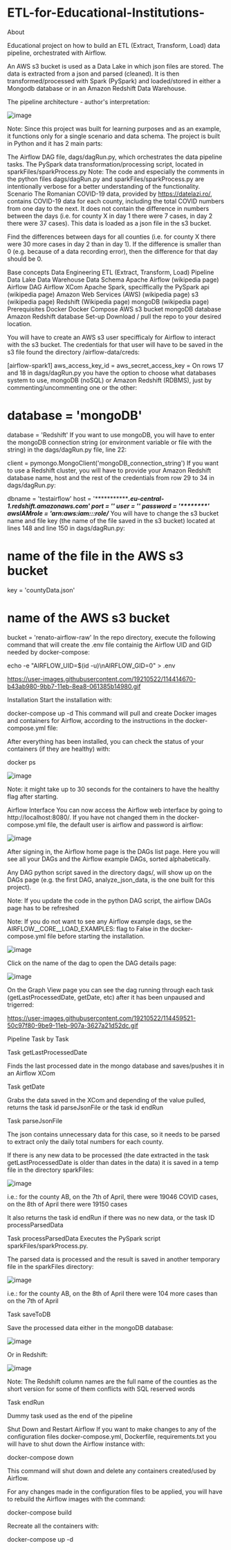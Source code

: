 # ETL-for-Educational-Institutions-

About

Educational project on how to build an ETL (Extract, Transform, Load) data pipeline, orchestrated with Airflow.

An AWS s3 bucket is used as a Data Lake in which json files are stored. The data is extracted from a json and parsed (cleaned). It is then transformed/processed with Spark (PySpark) and loaded/stored in either a Mongodb database or in an Amazon Redshift Data Warehouse.

The pipeline architecture - author's interpretation:

![image](https://user-images.githubusercontent.com/110036451/184507455-2ffd0d6f-3a9c-44fd-965b-05b14579cc1f.png)


Note: Since this project was built for learning purposes and as an example, it functions only for a single scenario and data schema.
The project is built in Python and it has 2 main parts:

The Airflow DAG file, dags/dagRun.py, which orchestrates the data pipeline tasks.
The PySpark data transformation/processing script, located in sparkFiles/sparkProcess.py
Note: The code and especially the comments in the python files dags/dagRun.py and sparkFiles/sparkProcess.py are intentionally verbose for a better understanding of the functionality.
Scenario
The Romanian COVID-19 data, provided by https://datelazi.ro/, contains COVID-19 data for each county, including the total COVID numbers from one day to the next. It does not contain the difference in numbers between the days (i.e. for county X in day 1 there were 7 cases, in day 2 there were 37 cases). This data is loaded as a json file in the s3 bucket.

Find the differences between days for all counties (i.e. for county X there were 30 more cases in day 2 than in day 1). If the difference is smaller than 0 (e.g. because of a data recording error), then the difference for that day should be 0.

Base concepts
Data Engineering
ETL (Extract, Transform, Load)
Pipeline
Data Lake
Data Warehouse
Data Schema
Apache Airflow (wikipedia page)
Airflow DAG
Airflow XCom
Apache Spark, speciffically the PySpark api (wikipedia page)
Amazon Web Services (AWS) (wikipedia page)
s3 (wikipedia page)
Redshift (Wikipedia page)
mongoDB (wikipedia page)
Prerequisites
Docker
Docker Compose
AWS s3 bucket
mongoDB database
Amazon Redshift database
Set-up
Download / pull the repo to your desired location.

You will have to create an AWS s3 user specifficaly for Airflow to interact with the s3 bucket. The credentials for that user will have to be saved in the s3 file found the directory /airflow-data/creds:

[airflow-spark1]
aws_access_key_id = 
aws_secret_access_key = 
On rows 17 and 18 in dags/dagRun.py you have the option to choose what databases system to use, mongoDB (noSQL) or Amazon Redshift (RDBMS), just by commenting/uncommenting one or the other:

# database = 'mongoDB'
database = 'Redshift'
If you want to use mongoDB, you will have to enter the mongoDB connection string (or environment variable or file with the string) in the dags/dagRun.py file, line 22:

client = pymongo.MongoClient('mongoDB_connection_string')
If you want to use a Redshift cluster, you will have to provide your Amazon Redshift database name, host and the rest of the credentials from row 29 to 34 in dags/dagRun.py:

dbname = 'testairflow'
host = '*******************************.eu-central-1.redshift.amazonaws.com'
port = '****'
user = '*********'
password = '********************'
awsIAMrole = 'arn:aws:iam::************:role/*******
You will have to change the s3 bucket name and file key (the name of the file saved in the s3 bucket) located at lines 148 and line 150 in dags/dagRun.py:

# name of the file in the AWS s3 bucket
key = 'countyData.json'
# name of the AWS s3 bucket
bucket = 'renato-airflow-raw'
In the repo directory, execute the following command that will create the .env file containig the Airflow UID and GID needed by docker-compose:

echo -e "AIRFLOW_UID=$(id -u)\nAIRFLOW_GID=0" > .env


https://user-images.githubusercontent.com/19210522/114414670-b43ab980-9bb7-11eb-8ea8-061385b14980.gif

Installation
Start the installation with:

docker-compose up -d
This command will pull and create Docker images and containers for Airflow, according to the instructions in the docker-compose.yml file:



After everything has been installed, you can check the status of your containers (if they are healthy) with:

docker ps

![image](https://user-images.githubusercontent.com/110036451/184507487-d0fa1f2e-5914-492a-88d7-3e1a260d7026.png)


Note: it might take up to 30 seconds for the containers to have the healthy flag after starting.



Airflow Interface
You can now access the Airflow web interface by going to http://localhost:8080/. If you have not changed them in the docker-compose.yml file, the default user is airflow and password is airflow:


![image](https://user-images.githubusercontent.com/110036451/184507507-ea8e1d34-b56b-4b19-b168-6d138546e02c.png)


After signing in, the Airflow home page is the DAGs list page. Here you will see all your DAGs and the Airflow example DAGs, sorted alphabetically.

Any DAG python script saved in the directory dags/, will show up on the DAGs page (e.g. the first DAG, analyze_json_data, is the one built for this project).

Note: If you update the code in the python DAG script, the airflow DAGs page has to be refreshed

Note: If you do not want to see any Airflow example dags, se the AIRFLOW__CORE__LOAD_EXAMPLES: flag to False in the docker-compose.yml file before starting the installation.


![image](https://user-images.githubusercontent.com/110036451/184507520-9f51ed71-65ee-4417-83a4-3e02659880fb.png)


Click on the name of the dag to open the DAG details page:


![image](https://user-images.githubusercontent.com/110036451/184507526-8719bd8b-9057-40f9-b808-44bdc3009855.png)


On the Graph View page you can see the dag running through each task (getLastProcessedDate, getDate, etc) after it has been unpaused and trigerred:


https://user-images.githubusercontent.com/19210522/114459521-50c97f80-9be9-11eb-907a-3627a21d52dc.gif

Pipeline Task by Task

Task getLastProcessedDate

Finds the last processed date in the mongo database and saves/pushes it in an Airflow XCom

Task getDate

Grabs the data saved in the XCom and depending of the value pulled, returns the task id parseJsonFile or the task id endRun

Task parseJsonFile

The json contains unnecessary data for this case, so it needs to be parsed to extract only the daily total numbers for each county.

If there is any new data to be processed (the date extracted in the task getLastProcessedDate is older than dates in the data) it is saved in a temp file in the directory sparkFiles:


![image](https://user-images.githubusercontent.com/110036451/184507547-54a07928-f9ae-4880-88fe-d8939a359331.png)


i.e.: for the county AB, on the 7th of April, there were 19046 COVID cases, on the 8th of April there were 19150 cases

It also returns the task id endRun if there was no new data, or the task ID processParsedData

Task processParsedData
Executes the PySpark script sparkFiles/sparkProcess.py.

The parsed data is processed and the result is saved in another temporary file in the sparkFiles directory:


![image](https://user-images.githubusercontent.com/110036451/184507558-b33a3043-efa2-4cf0-a052-5bf219dd3004.png)



i.e.: for the county AB, on the 8th of April there were 104 more cases than on the 7th of April

Task saveToDB

Save the processed data either in the mongoDB database:


![image](https://user-images.githubusercontent.com/110036451/184507569-004a67c6-c747-4bbf-80c2-9e2c467e0331.png)



Or in Redshift:


![image](https://user-images.githubusercontent.com/110036451/184507596-f96cee55-4fbd-4812-bca6-c9e4381c4582.png)


Note: The Redshift column names are the full name of the counties as the short version for some of them conflicts with SQL reserved words

Task endRun

Dummy task used as the end of the pipeline

Shut Down and Restart Airflow
If you want to make changes to any of the configuration files docker-compose.yml, Dockerfile, requirements.txt you will have to shut down the Airflow instance with:

docker-compose down

This command will shut down and delete any containers created/used by Airflow.

For any changes made in the configuration files to be applied, you will have to rebuild the Airflow images with the command:

docker-compose build

Recreate all the containers with:

docker-compose up -d
